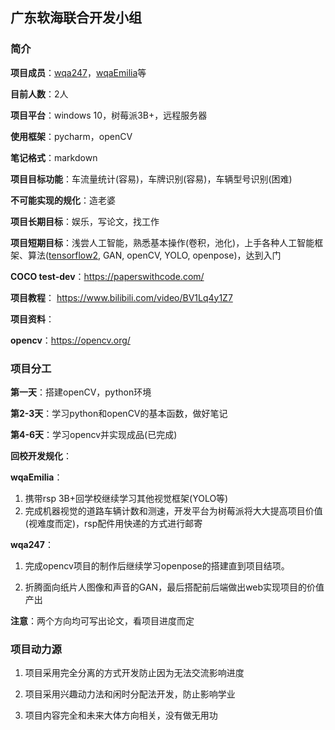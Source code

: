 ## 广东软海联合开发小组

### 简介

**项目成员**：[wqa247](https://github.com/wqa247)，[wqaEmilia](https://github.com/wqaEmilia)等

**目前人数**：2人

**项目平台**：windows 10，树莓派3B+，远程服务器

**使用框架**：pycharm，openCV

**笔记格式**：markdown

**项目目标功能**：车流量统计(容易)，车牌识别(容易)，车辆型号识别(困难)

**不可能实现的规化**：造老婆

**项目长期目标**：娱乐，写论文，找工作

**项目短期目标**：浅尝人工智能，熟悉基本操作(卷积，池化)，上手各种人工智能框架、算法([tensorflow2](****https://tensorflow.google.cn/****), GAN, openCV, YOLO, openpose)，达到入门

**COCO test-dev**：https://paperswithcode.com/

**项目教程**： https://www.bilibili.com/video/BV1Lq4y1Z7

**项目资料**：

**opencv**：https://opencv.org/

### 项目分工

**第一天**：搭建openCV，python环境

**第2-3天**：学习python和openCV的基本函数，做好笔记

**第4-6天**：学习opencv并实现成品(已完成)

**回校开发规化**：

**wqaEmilia**：

1. 携带rsp 3B+回学校继续学习其他视觉框架(YOLO等)
2. 完成机器视觉的道路车辆计数和测速，开发平台为树莓派将大大提高项目价值(视难度而定)，rsp配件用快递的方式进行邮寄

**wqa247**：

1. 完成opencv项目的制作后继续学习openpose的搭建直到项目结项。

2. 折腾面向纸片人图像和声音的GAN，最后搭配前后端做出web实现项目的价值产出

**注意**：两个方向均可写出论文，看项目进度而定

### 项目动力源

1. 项目采用完全分离的方式开发防止因为无法交流影响进度

2. 项目采用兴趣动力法和闲时分配法开发，防止影响学业
3. 项目内容完全和未来大体方向相关，没有做无用功